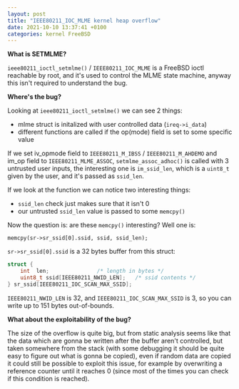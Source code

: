 ```yaml
---
layout: post
title: "IEEE80211_IOC_MLME kernel heap overflow"
date: 2021-10-10 13:37:41 +0100
categories: kernel FreeBSD
---
```

**What is SETMLME?**

`ieee80211_ioctl_setmlme()` / `IEEE80211_IOC_MLME` is a FreeBSD ioctl reachable by root, and it's used to control the MLME state machine, anyway this isn't required to understand the bug.

**Where's the bug?**

Looking at `ieee80211_ioctl_setmlme()` we can see 2 things:

- mlme struct is initalized with user controlled data (`ireq->i_data`)
- different functions are called if the op(mode) field is set to some specific value

If we set iv_opmode field to `IEEE80211_M_IBSS` / `IEEE80211_M_AHDEMO` and im_op field to `IEEE80211_MLME_ASSOC`, `setmlme_assoc_adhoc()` is called with 3 untrusted user inputs, the interesting one is `im_ssid_len`, which is a `uint8_t` given by the user, and it's passed as `ssid_len`.

If we look at the function we can notice two interesting things:

- `ssid_len` check just makes sure that it isn't 0
- our untrusted `ssid_len` value is passed to some `memcpy()`

Now the question is: are these `memcpy()` interesting? Well one is:

```
memcpy(sr->sr_ssid[0].ssid, ssid, ssid_len);
```

`sr->sr_ssid[0].ssid` is a 32 bytes buffer from this struct:

```c
struct {
	int	 len;				/* length in bytes */
	uint8_t ssid[IEEE80211_NWID_LEN];	/* ssid contents */
} sr_ssid[IEEE80211_IOC_SCAN_MAX_SSID];
```

`IEEE80211_NWID_LEN` is 32, and `IEEE80211_IOC_SCAN_MAX_SSID` is 3, so you can write up to 151 bytes out-of-bounds.

**What about the exploitability of the bug?**

The size of the overflow is quite big, but from static analysis seems like that the data which are gonna be written after the buffer aren't controlled, but taken somewhere from the stack (with some debugging it should be quite easy to figure out what is gonna be copied), even if random data are copied it could still be possible to exploit this issue, for example by overwriting a reference counter until it reaches 0 (since most of the times you can check if this condition is reached).

